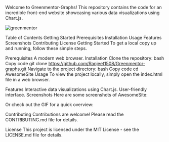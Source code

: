 Welcome to Greenmentor-Graphs! This repository contains the code for an incredible front-end website showcasing various data visualizations using Chart.js.

![greenmentor](https://github.com/Ranjeet1508/greenmentor-graph/assets/128625635/fcaacfd3-68d2-4528-b7cd-c178bda70efe)



Table of Contents
Getting Started
Prerequisites
Installation
Usage
Features
Screenshots
Contributing
License
Getting Started
To get a local copy up and running, follow these simple steps.

Prerequisites
A modern web browser.
Installation
Clone the repository:
bash
Copy code
git clone https://github.com/Ranjeet1508/Greenmentor-graphs.git
Navigate to the project directory:
bash
Copy code
cd AwesomeSite
Usage
To view the project locally, simply open the index.html file in a web browser.

Features
Interactive data visualizations using Chart.js.
User-friendly interface.
Screenshots
Here are some screenshots of AwesomeSite:



Or check out the GIF for a quick overview:


Contributing
Contributions are welcome! Please read the CONTRIBUTING.md file for details.

License
This project is licensed under the MIT License - see the LICENSE.md file for details.
